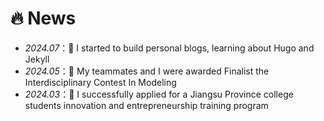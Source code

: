 # 🔥 News
- _2024.07_：🎉 I started to build personal blogs, learning about Hugo and Jekyll
- _2024.05_：🎉 My teammates and I were awarded Finalist the Interdisciplinary Contest In Modeling
- _2024.03_：🎉 I successfully applied for a Jiangsu Province college students innovation and entrepreneurship training program